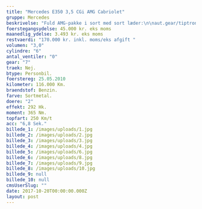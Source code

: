 ```yaml
---
title: "Mercedes E350 3,5 CGi AMG Cabriolet"
gruppe: Mercedes
beskrivelse: "Fuld AMG-pakke i sort med sort læder:\n\naut.gear/tiptronic, alu., sædevarme, airbag, abs, esp, servo, antispin, 18\" alufælge, 4x el-ruder, el-spejle, højdejust. forsæde, cd/radio, navigation, multifunktionsrat, airc., fuldaut. klima, 2 zone klima, bluetooth, armlæn, ikke ryger, service ok, kopholder, bagagerumsdækken, læderindtræk, læderrat, lygtevasker, tågelygter, xenonlys, regnsensor, udv. temp. måler, auto. nedbl. bakspejl, varme i forrude, startspærre, infocenter, kørecomputer, fartpilot, ratgearskifte, parkeringssensor, fjernb. c.lås, alarm, c.lås, el indst. førersæde\n\nI øvrigt  \n* Vi tilbyder fri kilometer i hele leasingperioden.  \n* Cap Approved Garantiforsikring i hele leasingperioden. (valgfri)  \n* Vi tilbyder kaskoforsikring på alle vores biler  \n* Privat, sæson, split og erhverv – vi har det hele.  \n* Du vælger selv perioden: 6, 12, 24 eller 36 måneder.  \n* Vi opbevarer også gerne din bil over vinteren  \n* Har vi ikke bilen på lager, dedikere vi os til at finde   \nden helt rigtige og står for importen."
foerstegangsydelse: 45.000 kr. eks moms
maanedlig_ydelse: 3.493 kr. eks moms
restvaerdi: "170.000 kr. inkl. moms/eks afgift "
volumen: "3,0"
cylindre: "6"
antal_ventiler: "0"
gear: "7"
traek: Nej.
btype: Personbil.
foerstereg: 25.05.2010
kilometer: 116.000 Km.
braendstof: Benzin.
farve: Sortmetal.
doere: "2"
effekt: 292 Hk.
moment: 365 Nm.
topfart: 250 Km/t
acc: "6,8 Sek."
billede_1: /images/uploads/1.jpg
billede_2: /images/uploads/2.jpg
billede_3: /images/uploads/3.jpg
billede_4: /images/uploads/4.jpg
billede_5: /images/uploads/6.jpg
billede_6: /images/uploads/8.jpg
billede_7: /images/uploads/9.jpg
billede_8: /images/uploads/10.jpg
billede_9: null
billede_10: null
cmsUserSlug: ""
date: 2017-10-20T00:00:00.000Z
layout: post
---
```


